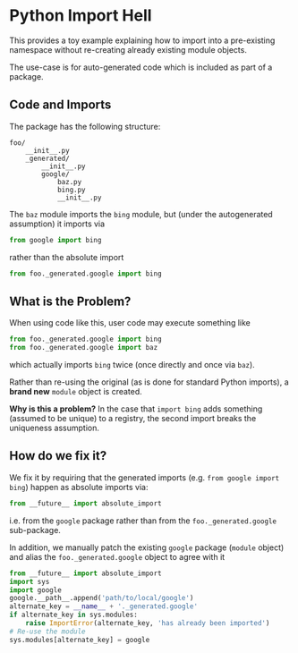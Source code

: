 # Python Import Hell

This provides a toy example explaining how to import
into a pre-existing namespace without re-creating
already existing module objects.

The use-case is for auto-generated code which is
included as part of a package.

## Code and Imports

The package has the following structure:

```
foo/
    __init__.py
    _generated/
        __init__.py
        google/
            baz.py
            bing.py
            __init__.py
```

The `baz` module imports the `bing` module, but (under the
autogenerated assumption) it imports via

```python
from google import bing
```

rather than the absolute import

```python
from foo._generated.google import bing
```

## What is the Problem?

When using code like this, user code may execute something
like

```python
from foo._generated.google import bing
from foo._generated.google import baz
```

which actually imports `bing` twice (once directly and once
via `baz`).

Rather than re-using the original (as is done for standard
Python imports), a **brand new** `module` object is created.

**Why is this a problem?** In the case that `import bing`
adds something (assumed to be unique) to a registry, the second
import breaks the uniqueness assumption.

## How do we fix it?

We fix it by requiring that the generated imports (e.g.
`from google import bing`) happen as absolute imports via:

```python
from __future__ import absolute_import
```

i.e. from the `google` package rather than from the
`foo._generated.google` sub-package.

In addition, we manually patch the existing `google`
package (`module` object) and alias the `foo._generated.google`
object to agree with it

```python
from __future__ import absolute_import
import sys
import google
google.__path__.append('path/to/local/google')
alternate_key = __name__ + '._generated.google'
if alternate_key in sys.modules:
    raise ImportError(alternate_key, 'has already been imported')
# Re-use the module
sys.modules[alternate_key] = google
```
